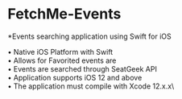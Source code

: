 # FetchMe-Events
*Events searching application using Swift for iOS 

• Native iOS Platform with Swift\
• Allows for Favorited events are\
• Events are searched through SeatGeek API\
• Application supports iOS 12 and above\
• The application must compile with Xcode 12.x.x\
